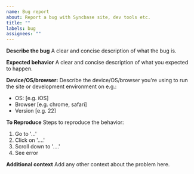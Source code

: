 ```yaml
---
name: Bug report
about: Report a bug with Syncbase site, dev tools etc.
title: ""
labels: bug
assignees: ""
---
```


**Describe the bug**
A clear and concise description of what the bug is.

**Expected behavior**
A clear and concise description of what you expected to happen.

**Device/OS/browser:**
Describe the device/OS/browser you're using to run the site or development environment on e.g.:

- OS: [e.g. iOS]
- Browser [e.g. chrome, safari]
- Version [e.g. 22]

**To Reproduce**
Steps to reproduce the behavior:

1. Go to '...'
2. Click on '....'
3. Scroll down to '....'
4. See error

**Additional context**
Add any other context about the problem here.

